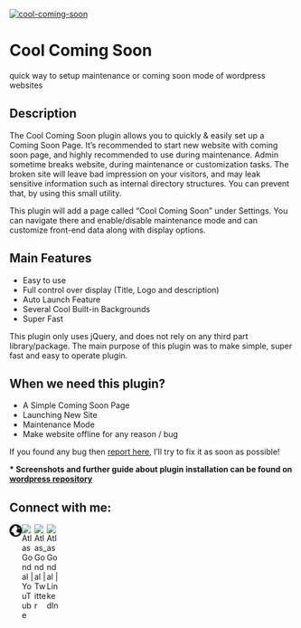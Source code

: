 [![cool-coming-soon](https://socialify.git.ci/AtlasGondal/Cool-Coming-Soon/image?description=1&forks=1&issues=1&language=1&logo=https%3A%2F%2Fraw.githubusercontent.com%2Fdevicons%2Fdevicon%2Fmaster%2Ficons%2Fwordpress%2Fwordpress-original.svg&owner=1&pattern=Brick%20Wall&pulls=1&stargazers=1)][plugin-url]

# Cool Coming Soon
quick way to setup maintenance or coming soon mode of wordpress websites

## Description

The Cool Coming Soon plugin allows you to quickly & easily set up a Coming Soon Page. It’s recommended to start new website with coming soon page, and highly recommended to use during maintenance. Admin sometime breaks website, during maintenance or customization tasks. The broken site will leave bad impression on your visitors, and may leak sensitive information such as internal directory structures. You can prevent that, by using this small utility.

This plugin will add a page called “Cool Coming Soon” under Settings. You can navigate there and enable/disable maintenance mode and can customize front-end data along with display options.

## Main Features
- Easy to use
- Full control over display (Title, Logo and description)
- Auto Launch Feature
- Several Cool Built-in Backgrounds
- Super Fast

This plugin only uses jQuery, and does not rely on any third part library/package. The main purpose of this plugin was to make simple, super fast and easy to operate plugin.


## When we need this plugin?
- A Simple Coming Soon Page
- Launching New Site
- Maintenance Mode
- Make website offline for any reason / bug

If you found any bug then [report here][contact], I’ll try to fix it as soon as possible! 

**\* Screenshots and further guide about plugin installation can be found on [wordpress repository][plugin-url]**

## Connect with me:

[<img align="left" alt="AtlasGondal.com" width="22px" src="https://raw.githubusercontent.com/iconic/open-iconic/master/svg/globe.svg" />][website]
[<img align="left" alt="AtlasGondal | YouTube" width="22px" src="https://cdn.jsdelivr.net/npm/simple-icons@v3/icons/youtube.svg" />][youtube]
[<img align="left" alt="Atlas_Gondal | Twitter" width="22px" src="https://cdn.jsdelivr.net/npm/simple-icons@v3/icons/twitter.svg" />][twitter]
[<img align="left" alt="AtlasGondal | LinkedIn" width="22px" src="https://cdn.jsdelivr.net/npm/simple-icons@v3/icons/linkedin.svg" />][linkedin]


[contact]: https://atlasgondal.com/contact-me/?utm_source=self&utm_medium=github&utm_campaign=cool-coming-soon&utm_term=description
[website]: https://atlasgondal.com/?utm_source=self&utm_medium=github&utm_campaign=cool-coming-soon&utm_term=description
[github]: https://github.com/AtlasGondal/
[twitter]: https://twitter.com/Atlas_Gondal/
[youtube]: https://www.youtube.com/AtlasGondal/
[instagram]: https://www.instagram.com/Atlas_Gondal/
[linkedin]: https://www.linkedin.com/in/AtlasGondal/
[plugin-url]: https://wordpress.org/plugins/cool-coming-soon/
